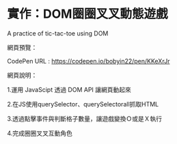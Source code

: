 # 實作：DOM圈圈叉叉動態遊戲
A practice of tic-tac-toe using DOM

網頁預覽：

CodePen URL : https://codepen.io/bobyin22/pen/KKeXrJr




網頁說明：

1.運用 JavaScipt 透過 DOM API 讓網頁動起來

2.在JS使用querySelector、querySelectorall抓取HTML

3.透過點擊事件與判斷格子數量，讓遊戲變換Ｏ或是Ｘ執行

4.完成圈圈叉叉互動角色
